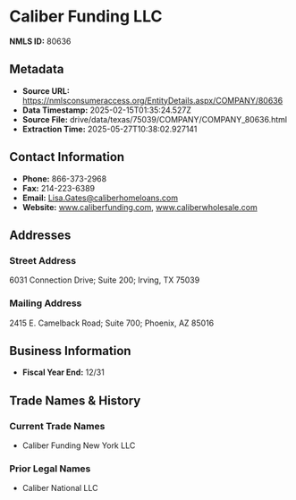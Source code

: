 # Caliber Funding LLC

**NMLS ID:** 80636

## Metadata
- **Source URL:** https://nmlsconsumeraccess.org/EntityDetails.aspx/COMPANY/80636
- **Data Timestamp:** 2025-02-15T01:35:24.527Z
- **Source File:** drive/data/texas/75039/COMPANY/COMPANY_80636.html
- **Extraction Time:** 2025-05-27T10:38:02.927141

## Contact Information
- **Phone:** 866-373-2968
- **Fax:** 214-223-6389
- **Email:** Lisa.Gates@caliberhomeloans.com
- **Website:** www.caliberfunding.com, www.caliberwholesale.com

## Addresses
### Street Address
6031 Connection Drive; Suite 200; Irving, TX 75039

### Mailing Address
2415 E. Camelback Road; Suite 700; Phoenix, AZ 85016

## Business Information
- **Fiscal Year End:** 12/31

## Trade Names & History
### Current Trade Names
- Caliber Funding New York LLC

### Prior Legal Names
- Caliber National LLC
